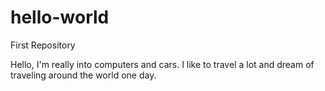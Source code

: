 # hello-world
First Repository

Hello, I'm really into computers and cars. I like to travel a lot and dream of traveling around the world one day.
